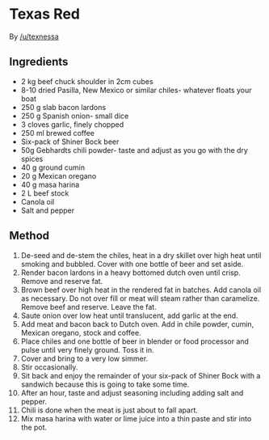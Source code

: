 # Texas Red

By [/u/texnessa](https://old.reddit.com/r/Cooking/comments/ixl88q/american_dishes_that_are_difficult_to_find_in/g67phkq/)

## Ingredients

* 2 kg beef chuck shoulder in 2cm cubes
* 8-10 dried Pasilla, New Mexico or similar chiles- whatever floats your boat
* 250 g slab bacon lardons
* 250 g Spanish onion- small dice
* 3 cloves garlic, finely chopped
* 250 ml brewed coffee
* Six-pack of Shiner Bock beer
* 50g Gebhardts chili powder- taste and adjust as you go with the dry spices
* 40 g ground cumin
* 20 g Mexican oregano
* 40 g masa harina
* 2 L beef stock
* Canola oil
* Salt and pepper

## Method

1. De-seed and de-stem the chiles, heat in a dry skillet over high heat until smoking and bubbled. Cover with one bottle of beer and set aside.
1. Render bacon lardons in a heavy bottomed dutch oven until crisp. Remove and reserve fat.
1. Brown beef over high heat in the rendered fat in batches. Add canola oil as necessary. Do not over fill or meat will steam rather than caramelize. Remove beef and reserve. Leave the fat.
1. Saute onion over low heat until translucent, add garlic at the end.
1. Add meat and bacon back to Dutch oven. Add in chile powder, cumin, Mexican oregano, stock and coffee.
1. Place chiles and one bottle of beer in blender or food processor and pulse until very finely ground. Toss it in.
1. Cover and bring to a very low simmer.
1. Stir occasionally.
1. Sit back and enjoy the remainder of your six-pack of Shiner Bock with a sandwich because this is going to take some time.
1. After an hour, taste and adjust seasoning including adding salt and pepper.
1. Chili is done when the meat is just about to fall apart.
1. Mix masa harina with water or lime juice into a thin paste and stir into the pot.